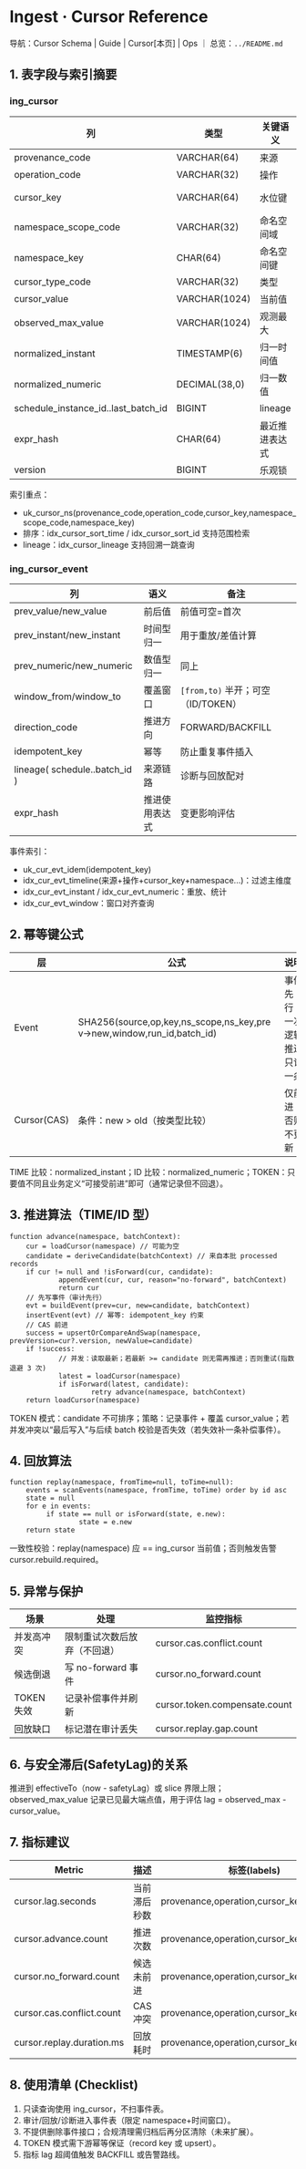 # Ingest · Cursor Reference

导航：Cursor Schema | Guide | Cursor[本页] | Ops ｜ 总览：`../README.md`

## 1. 表字段与索引摘要
### ing_cursor
| 列 | 类型 | 关键语义 | 备注 |
|----|------|----------|------|
| provenance_code | VARCHAR(64) | 来源 | 与 reg_provenance 逻辑关联 |
| operation_code | VARCHAR(32) | 操作 | HARVEST/BACKFILL/UPDATE/METRICS |
| cursor_key | VARCHAR(64) | 水位键 | 如 updated_at / published_at / seq_id / cursor_token |
| namespace_scope_code | VARCHAR(32) | 命名空间域 | GLOBAL/EXPR/CUSTOM |
| namespace_key | CHAR(64) | 命名空间键 | expr_hash 或自定义 hash，global=全0 |
| cursor_type_code | VARCHAR(32) | 类型 | TIME / ID / TOKEN |
| cursor_value | VARCHAR(1024) | 当前值 | 原始字符串（ISO / 十进制 / 不透明） |
| observed_max_value | VARCHAR(1024) | 观测最大 | 用于滞后/落后监测 |
| normalized_instant | TIMESTAMP(6) | 归一时间值 | cursor_type=TIME 填 |
| normalized_numeric | DECIMAL(38,0) | 归一数值 | cursor_type=ID 填 |
| schedule_instance_id..last_batch_id | BIGINT | lineage | 最近推进链路（调试/回放） |
| expr_hash | CHAR(64) | 最近推进表达式 | 判断变更溯源 |
| version | BIGINT | 乐观锁 | CAS 前向推进 |

索引重点：
- uk_cursor_ns(provenance_code,operation_code,cursor_key,namespace_scope_code,namespace_key)
- 排序：idx_cursor_sort_time / idx_cursor_sort_id 支持范围检索
- lineage：idx_cursor_lineage 支持回溯一跳查询

### ing_cursor_event
| 列 | 语义 | 备注 |
|----|------|------|
| prev_value/new_value | 前后值 | 前值可空=首次 |
| prev_instant/new_instant | 时间型归一 | 用于重放/差值计算 |
| prev_numeric/new_numeric | 数值型归一 | 同上 |
| window_from/window_to | 覆盖窗口 | `[from,to)` 半开；可空（ID/TOKEN） |
| direction_code | 推进方向 | FORWARD/BACKFILL |
| idempotent_key | 幂等 | 防止重复事件插入 |
| lineage( schedule..batch_id ) | 来源链路 | 诊断与回放配对 |
| expr_hash | 推进使用表达式 | 变更影响评估 |

事件索引：
- uk_cur_evt_idem(idempotent_key)
- idx_cur_evt_timeline(来源+操作+cursor_key+namespace...)：过滤主维度
- idx_cur_evt_instant / idx_cur_evt_numeric：重放、统计
- idx_cur_evt_window：窗口对齐查询

## 2. 幂等键公式
| 层 | 公式 | 说明 |
|----|------|------|
| Event | SHA256(source,op,key,ns_scope,ns_key,prev->new,window,run_id,batch_id) | 事件先行：一次逻辑推进只记一条 |
| Cursor(CAS) | 条件：new > old（按类型比较） | 仅前进；否则不更新 |

TIME 比较：normalized_instant；ID 比较：normalized_numeric；TOKEN：只要值不同且业务定义“可接受前进”即可（通常记录但不回退）。

## 3. 推进算法（TIME/ID 型）
```
function advance(namespace, batchContext):
	cur = loadCursor(namespace) // 可能为空
	candidate = deriveCandidate(batchContext) // 来自本批 processed records
	if cur != null and !isForward(cur, candidate):
			appendEvent(cur, cur, reason="no-forward", batchContext)
			return cur
	// 先写事件（审计先行）
	evt = buildEvent(prev=cur, new=candidate, batchContext)
	insertEvent(evt) // 幂等: idempotent_key 约束
	// CAS 前进
	success = upsertOrCompareAndSwap(namespace, prevVersion=cur?.version, newValue=candidate)
	if !success:
			// 并发：读取最新；若最新 >= candidate 则无需再推进；否则重试(指数退避 3 次)
			latest = loadCursor(namespace)
			if isForward(latest, candidate):
					retry advance(namespace, batchContext)
	return loadCursor(namespace)
```

TOKEN 模式：candidate 不可排序；策略：记录事件 + 覆盖 cursor_value；若并发冲突以“最后写入”与后续 batch 校验是否失效（若失效补一条补偿事件）。

## 4. 回放算法
```
function replay(namespace, fromTime=null, toTime=null):
	events = scanEvents(namespace, fromTime, toTime) order by id asc
	state = null
	for e in events:
		 if state == null or isForward(state, e.new):
				 state = e.new
	return state
```
一致性校验：replay(namespace) 应 == ing_cursor 当前值；否则触发告警 cursor.rebuild.required。

## 5. 异常与保护
| 场景 | 处理 | 监控指标 |
|------|------|----------|
| 并发高冲突 | 限制重试次数后放弃（不回退） | cursor.cas.conflict.count |
| 候选倒退 | 写 no-forward 事件 | cursor.no_forward.count |
| TOKEN 失效 | 记录补偿事件并刷新 | cursor.token.compensate.count |
| 回放缺口 | 标记潜在审计丢失 | cursor.replay.gap.count |

## 6. 与安全滞后(SafetyLag)的关系
推进到 effectiveTo（now - safetyLag）或 slice 界限上限；observed_max_value 记录已见最大端点值，用于评估 lag = observed_max - cursor_value。

## 7. 指标建议
| Metric | 描述 | 标签(labels) | 计算 |
|--------|------|--------------|------|
| cursor.lag.seconds | 当前滞后秒数 | provenance,operation,cursor_key,ns_scope | observed_max_instant - normalized_instant |
| cursor.advance.count | 推进次数 | provenance,operation,cursor_key | 事件成功写入计数 |
| cursor.no_forward.count | 候选未前进 | provenance,operation,cursor_key | prev>=new |
| cursor.cas.conflict.count | CAS 冲突 | provenance,operation,cursor_key | 更新失败且需重试 |
| cursor.replay.duration.ms | 回放耗时 | provenance,operation,cursor_key | 重放函数耗时 |

## 8. 使用清单 (Checklist)
1. 只读查询使用 ing_cursor，不扫事件表。
2. 审计/回放/诊断进入事件表（限定 namespace+时间窗口）。
3. 不提供删除事件接口；合规清理需归档后再分区清除（未来扩展）。
4. TOKEN 模式需下游幂等保证（record key 或 upsert）。
5. 指标 lag 超阈值触发 BACKFILL 或告警路线。
